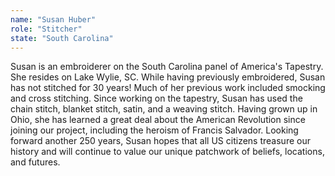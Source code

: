 ```yaml
---
name: "Susan Huber"
role: "Stitcher"
state: "South Carolina"
---
```


Susan is an embroiderer on the South Carolina panel of America's Tapestry. She resides on Lake Wylie, SC. While having previously embroidered, Susan has not stitched for 30 years! Much of her previous work included smocking and cross stitching. Since working on the tapestry, Susan has used the chain stitch, blanket stitch, satin, and a weaving stitch. Having grown up in Ohio, she has learned a great deal about the American Revolution since joining our project, including the heroism of Francis Salvador. Looking forward another 250 years, Susan hopes that all US citizens treasure our history and will continue to value our unique patchwork of beliefs, locations, and futures.
